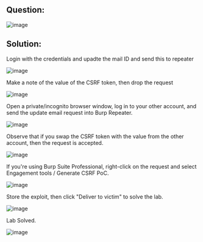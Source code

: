 ## Question:

![image](https://github.com/Nifalnasar/Portswigger-Labs/assets/141356053/d795aaa8-fa52-4766-80ba-6d0c8ead60b3)

## Solution:

Login with the credentials and upadte the mail ID and send this to repeater

![image](https://github.com/Nifalnasar/Portswigger-Labs/assets/141356053/c30f05fb-5283-47dd-b6b6-50a15cd1e240)

Make a note of the value of the CSRF token, then drop the request

![image](https://github.com/Nifalnasar/Portswigger-Labs/assets/141356053/412afbf2-fc26-416e-930b-d8703010a669)

Open a private/incognito browser window, log in to your other account, and send the update email request into Burp Repeater.

![image](https://github.com/Nifalnasar/Portswigger-Labs/assets/141356053/10493c5a-ea49-47dd-836a-5a60d08327e4)

Observe that if you swap the CSRF token with the value from the other account, then the request is accepted.

![image](https://github.com/Nifalnasar/Portswigger-Labs/assets/141356053/bf4c87c6-a71a-447f-9645-f8329070d7bf)

If you're using Burp Suite Professional, right-click on the request and select Engagement tools / Generate CSRF PoC.

![image](https://github.com/Nifalnasar/Portswigger-Labs/assets/141356053/ad7ccffd-17c9-4564-9126-e50eadaebd97)

Store the exploit, then click "Deliver to victim" to solve the lab.

![image](https://github.com/Nifalnasar/Portswigger-Labs/assets/141356053/0e4bd450-d1c9-48c9-b204-f11ba8b771be)

Lab Solved.

![image](https://github.com/Nifalnasar/Portswigger-Labs/assets/141356053/52567f91-772f-43f8-9b97-451363b697ea)



